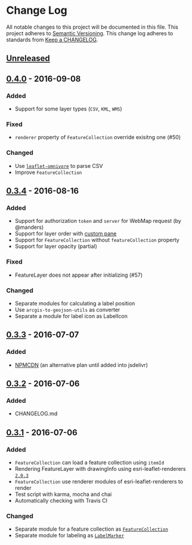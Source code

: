 # Change Log
All notable changes to this project will be documented in this file.
This project adheres to [Semantic Versioning](http://semver.org/).
This change log adheres to standards from [Keep a CHANGELOG](http://keepachangelog.com).

## [Unreleased]

## [0.4.0] - 2016-09-08

### Added

- Support for some layer types (`CSV`, `KML`, `WMS`)

### Fixed

- `renderer` property of `FeatureCollection` override exisitng one (#50)

### Changed

- Use [`leaflet-omnivore`](https://github.com/mapbox/leaflet-omnivore) to parse CSV
- Improve `FeatureCollection`

## [0.3.4] - 2016-08-16

### Added

- Support for authorization `token` and `server` for WebMap request (by @manders)
- Support for layer order with [custom pane](http://leafletjs.com/examples/map-panes.html#custom-pane)
- Support for `FeatureCollection` without `featureCollection` property
- Support for layer opacity (partial)

### Fixed

- FeatureLayer does not appear after initializing (#57)

### Changed

- Separate modules for calculating a label position
- Use `arcgis-to-geojson-utils` as converter
- Separate a module for label icon as LabelIcon

## [0.3.3] - 2016-07-07

### Added

- [NPMCDN](https://unpkg.com/esri-leaflet-webmap@0.3.3) (an alternative plan until added into jsdelivr)

## [0.3.2] - 2016-07-06

### Added

- CHANGELOG.md

## [0.3.1] - 2016-07-06

### Added

- `FeatureCollection` can load a feature collection using `itemId`
- Rendering FeatureLayer with drawingInfo using esri-leaflet-renderers [`2.0.3`](https://github.com/Esri/esri-leaflet-renderers/releases/tag/v2.0.3)
- `FeatureCollection` use renderer modules of esri-leaflet-renderers to render
- Test script with karma, mocha and chai
- Automatically checking with Travis CI

### Changed

- Separate module for a feature collection as [`FeatureCollection`](https://github.com/ynunokawa/L.esri.WebMap/blob/master/src/FeatureCollection/FeatureCollection.js)
- Separate module for labeling as [`LabelMarker`](https://github.com/ynunokawa/L.esri.WebMap/blob/master/src/Label/LabelMarker.js)

[Unreleased]: https://github.com/ynunokawa/L.esri.WebMap/compare/v0.4.0...HEAD
[0.4.0]: https://github.com/ynunokawa/L.esri.WebMap/compare/v0.3.4...v0.4.0
[0.3.4]: https://github.com/ynunokawa/L.esri.WebMap/compare/v0.3.3...v0.3.4
[0.3.3]: https://github.com/ynunokawa/L.esri.WebMap/compare/v0.3.2...v0.3.3
[0.3.2]: https://github.com/ynunokawa/L.esri.WebMap/compare/v0.3.1...v0.3.2
[0.3.1]: https://github.com/ynunokawa/L.esri.WebMap/compare/0.3.0...v0.3.1
